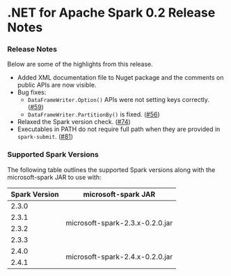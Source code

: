# .NET for Apache Spark 0.2 Release Notes

### Release Notes

Below are some of the highlights from this release.

* Added XML documentation file to Nuget package and the comments on public APIs are now visible.
* Bug fixes:
    * `DataFrameWriter.Option()` APIs were not setting keys correctly. ([#59](https://github.com/dotnet/spark/pull/59))
    * `DataFrameWriter.PartitionBy()` is fixed. ([#56](https://github.com/dotnet/spark/pull/56)) 
* Relaxed the Spark version check. ([#74](https://github.com/dotnet/spark/pull/74))
* Executables in PATH do not require full path when they are provided in `spark-submit`. ([#81](https://github.com/dotnet/spark/pull/81))

### Supported Spark Versions

The following table outlines the supported Spark versions along with the microsoft-spark JAR to use with:

<table>
    <thead>
        <tr>
            <th>Spark Version</th>
            <th>microsoft-spark JAR</th>
        </tr>
    </thead>
    <tbody>
        <tr>
            <td>2.3.0</td>
            <td rowspan=4>microsoft-spark-2.3.x-0.2.0.jar</td>
        </tr>
        <tr>
            <td>2.3.1</td>
        </tr>
        <tr>
            <td>2.3.2</td>
        </tr>
        <tr>
            <td>2.3.3</td>
        </tr>
        <tr>
            <td>2.4.0</td>
            <td rowspan=2>microsoft-spark-2.4.x-0.2.0.jar</td>
        </tr>
        <tr>
            <td>2.4.1</td>
        </tr>
    </tbody>
</table>
